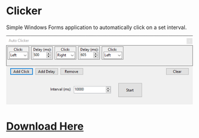 # Clicker
Simple Windows Forms application to automatically click on a set interval.

![Screenshot](/img/ss1.PNG?raw=true "Screenshot")

# [Download Here](https://github.com/mgw-dev/Clicker/blob/master/publish/setup.exe?raw=true)
